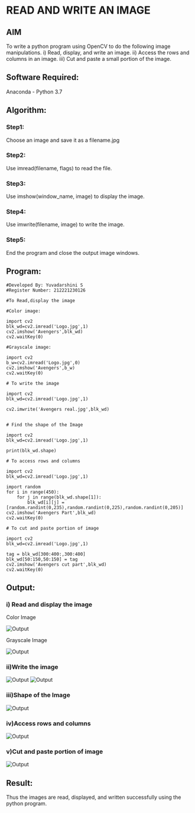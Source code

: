 # READ AND WRITE AN IMAGE
## AIM
To write a python program using OpenCV to do the following image manipulations.
i) Read, display, and write an image.
ii) Access the rows and columns in an image.
iii) Cut and paste a small portion of the image.

## Software Required:
Anaconda - Python 3.7
## Algorithm:
### Step1:
Choose an image and save it as a filename.jpg
### Step2:
Use imread(filename, flags) to read the file.
### Step3:
Use imshow(window_name, image) to display the image.
### Step4:
Use imwrite(filename, image) to write the image.
### Step5:
End the program and close the output image windows.

## Program:

```
#Developed By: Yuvadarshini S
#Register Number: 212221230126

#To Read,display the image

#Color image:

import cv2
blk_wd=cv2.imread('Logo.jpg',1)
cv2.imshow('Avengers',blk_wd)
cv2.waitKey(0)

#Grayscale image: 

import cv2
b_w=cv2.imread('Logo.jpg',0)
cv2.imshow('Avengers',b_w)
cv2.waitKey(0)

# To write the image

import cv2
blk_wd=cv2.imread('Logo.jpg',1)

cv2.imwrite('Avengers real.jpg',blk_wd)


# Find the shape of the Image

import cv2
blk_wd=cv2.imread('Logo.jpg',1)

print(blk_wd.shape)

# To access rows and columns

import cv2
blk_wd=cv2.imread('Logo.jpg',1)

import random
for i in range(450):
    for j in range(blk_wd.shape[1]):
        blk_wd[i][j] = [random.randint(0,235),random.randint(0,225),random.randint(0,205)]
cv2.imshow('Avengers Part',blk_wd)
cv2.waitKey(0)

# To cut and paste portion of image

import cv2
blk_wd=cv2.imread('Logo.jpg',1)

tag = blk_wd[300:400:,300:400]
blk_wd[50:150,50:150] = tag
cv2.imshow('Avengers cut part',blk_wd)
cv2.waitKey(0)

```

## Output:

### i) Read and display the image


Color Image

![Output](1.jpg)

Grayscale Image

![Output](2.jpg)

### ii)Write the image
![Output](31.jpg)
![Output](32.jpg)


### iii)Shape of the Image
![Output](4.jpg)


### iv)Access rows and columns
![Output](5.jpg)


### v)Cut and paste portion of image
![Output](6.jpg)


## Result:
Thus the images are read, displayed, and written successfully using the python program.


